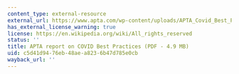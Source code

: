 ```yaml
---
content_type: external-resource
external_url: https://www.apta.com/wp-content/uploads/APTA_Covid_Best_Practices_09.29.2020.pdf
has_external_license_warning: true
license: https://en.wikipedia.org/wiki/All_rights_reserved
status: ''
title: APTA report on COVID Best Practices (PDF - 4.9 MB)
uid: c5d41d94-76eb-48ae-a823-6b47d785e0cb
wayback_url: ''
---
```

